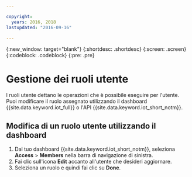```yaml
---

copyright:
  years: 2016, 2018
lastupdated: "2016-09-16"

---
```


{:new_window: target="blank"}
{:shortdesc: .shortdesc}
{:screen: .screen}
{:codeblock: .codeblock}
{:pre: .pre}

# Gestione dei ruoli utente

I ruoli utente dettano le operazioni che è possibile eseguire per l'utente. Puoi modificare il ruolo assegnato utilizzando il dashboard {{site.data.keyword.iot_full}} o l'API {{site.data.keyword.iot_short_notm}}.

## Modifica di un ruolo utente utilizzando il dashboard

1. Dal tuo dashboard {{site.data.keyword.iot_short_notm}}, seleziona **Access** > **Members** nella barra di navigazione di sinistra.
2. Fai clic sull'icona **Edit** accanto all'utente che desideri aggiornare.
3. Seleziona un ruolo e quindi fai clic su **Done**.

<!--
## Changing a user role by using the API

For information on using the API to change a user role, see the [{{site.data.keyword.iot_short_notm}} API documentation](https://docs.internetofthings.ibmcloud.com/swagger/v0002.html).
-->
